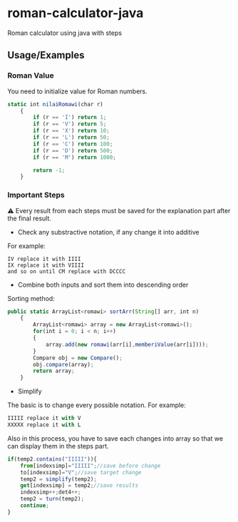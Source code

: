 # roman-calculator-java
Roman calculator using java with steps

## Usage/Examples
### Roman Value
You need to initialize value for Roman numbers.
```javascript
static int nilaiRomawi(char r)
	{
	    if (r == 'I') return 1;
	    if (r == 'V') return 5;
	    if (r == 'X') return 10;
	    if (r == 'L') return 50;
	    if (r == 'C') return 100;
	    if (r == 'D') return 500;
	    if (r == 'M') return 1000;

	    return -1;
	}
```

### Important Steps
:warning: Every result from each steps must be saved for the explanation part after the final result.
- Check any substractive notation, if any change it into additive

For example:
```
IV replace it with IIII
IX replace it with VIIII
and so on until CM replace with DCCCC
```

- Combine both inputs and sort them into descending order

Sorting method:
```js
public static ArrayList<romawi> sortArr(String[] arr, int n)
	{
	    ArrayList<romawi> array = new ArrayList<romawi>();
	    for(int i = 0; i < n; i++)
	    {
	    	array.add(new romawi(arr[i],memberiValue(arr[i])));
	    }
	    Compare obj = new Compare();
	    obj.compare(array);
	    return array;
	}
```

- Simplify

The basic is to change every possible notation.
For example:
```js
IIIII replace it with V
XXXXX replace it with L
```
Also in this process, you have to save each changes into array so that we can display them in the steps part.
```js
if(temp2.contains("IIIII")){
	from[indexsimp]="IIIII";//save before change
	to[indexsimp]="V";//save target change
	temp2 = simplify(temp2);
	get[indexsimp] = temp2;//save results
	indexsimp++;det4++;
	temp2 = turn(temp2);
	continue;
}
```
